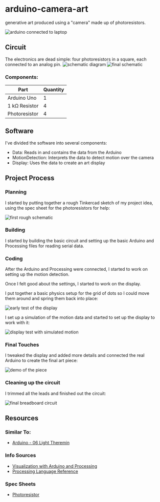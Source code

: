 # arduino-camera-art
generative art produced using a "camera" made up of photoresistors.

![arduino connected to laptop](assets/main-image.jpg)

## Circuit
The electronics are dead simple: four photoresistors in a square, each connected to an analog pin.
![schematic diagram](assets/schematic-diagram.jpg)
![final schematic](assets/final-schematic.jpg)

### Components:
Part|Quantity
-|-
Arduino Uno|1
1 k&Omega; Resistor|4
Photoresistor|4

## Software
I've divided the software into several components:
- Data: Reads in and contains the data from the Arduino
- MotionDetection: Interprets the data to detect motion over the camera
- Display: Uses the data to create an art display

## Project Process
### Planning
I started by putting together a rough Tinkercad sketch of my project idea, using the spec sheet for the photoresistors for help:

![first rough schematic](assets/first-schematic.jpg)

### Building
I started by building the basic circuit and setting up the basic Arduino and Processing files for reading serial data.


### Coding
After the Arduino and Processing were connected, I started to work on setting up the motion detection. 

Once I felt good about the settings, I started to work on the display.

I put together a basic physics setup for the grid of dots so I could move them around and spring them back into place:

![early test of the display](assets/display-test.gif)

I set up a simulation of the motion data and started to set up the display to work with it:

![display test with simulated motion](assets/simulated-motion.gif)

### Final Touches
I tweaked the display and added more details and connected the real Arduino to create the final art piece:

![demo of the piece](assets/demo.gif)

### Cleaning up the circuit
I trimmed all the leads and finished out the circuit: 

![final breadboard circuit](assets/final-breadboard.jpg)

## Resources
### Similar To:
- [Arduino - 06 Light Theremin](https://www.youtube.com/watch?v=DnD92Q_Kpac)

### Info Sources
- [Visualization with Arduino and Processing](https://www.arduino.cc/education/visualization-with-arduino-and-processing/)
- [Processing Language Reference](https://processing.org/reference/)

### Spec Sheets
- [Photoresistor](https://wiki-content.arduino.cc/documents/datasheets/HW5P-1.pdf)